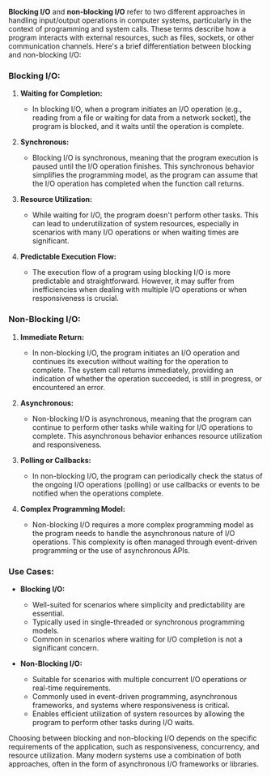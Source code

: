 **Blocking I/O** and **non-blocking I/O** refer to two different approaches in handling input/output operations in computer systems, particularly in the context of programming and system calls. These terms describe how a program interacts with external resources, such as files, sockets, or other communication channels. Here's a brief differentiation between blocking and non-blocking I/O:

### Blocking I/O:

1. **Waiting for Completion:**
   - In blocking I/O, when a program initiates an I/O operation (e.g., reading from a file or waiting for data from a network socket), the program is blocked, and it waits until the operation is complete.

2. **Synchronous:**
   - Blocking I/O is synchronous, meaning that the program execution is paused until the I/O operation finishes. This synchronous behavior simplifies the programming model, as the program can assume that the I/O operation has completed when the function call returns.

3. **Resource Utilization:**
   - While waiting for I/O, the program doesn't perform other tasks. This can lead to underutilization of system resources, especially in scenarios with many I/O operations or when waiting times are significant.

4. **Predictable Execution Flow:**
   - The execution flow of a program using blocking I/O is more predictable and straightforward. However, it may suffer from inefficiencies when dealing with multiple I/O operations or when responsiveness is crucial.

### Non-Blocking I/O:

1. **Immediate Return:**
   - In non-blocking I/O, the program initiates an I/O operation and continues its execution without waiting for the operation to complete. The system call returns immediately, providing an indication of whether the operation succeeded, is still in progress, or encountered an error.

2. **Asynchronous:**
   - Non-blocking I/O is asynchronous, meaning that the program can continue to perform other tasks while waiting for I/O operations to complete. This asynchronous behavior enhances resource utilization and responsiveness.

3. **Polling or Callbacks:**
   - In non-blocking I/O, the program can periodically check the status of the ongoing I/O operations (polling) or use callbacks or events to be notified when the operations complete.

4. **Complex Programming Model:**
   - Non-blocking I/O requires a more complex programming model as the program needs to handle the asynchronous nature of I/O operations. This complexity is often managed through event-driven programming or the use of asynchronous APIs.

### Use Cases:

- **Blocking I/O:**
  - Well-suited for scenarios where simplicity and predictability are essential.
  - Typically used in single-threaded or synchronous programming models.
  - Common in scenarios where waiting for I/O completion is not a significant concern.

- **Non-Blocking I/O:**
  - Suitable for scenarios with multiple concurrent I/O operations or real-time requirements.
  - Commonly used in event-driven programming, asynchronous frameworks, and systems where responsiveness is critical.
  - Enables efficient utilization of system resources by allowing the program to perform other tasks during I/O waits.

Choosing between blocking and non-blocking I/O depends on the specific requirements of the application, such as responsiveness, concurrency, and resource utilization. Many modern systems use a combination of both approaches, often in the form of asynchronous I/O frameworks or libraries.
